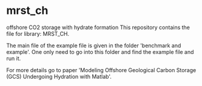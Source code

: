 # mrst_ch
offshore CO2 storage with hydrate formation
This repository contains the file for library: MRST_CH.

The main file of the example file is given in the folder 'benchmark and example'. 
One only need to go into this folder and find the example file and run it.

For more details go to paper 'Modeling Offshore Geological Carbon Storage (GCS) Undergoing Hydration with Matlab'.

